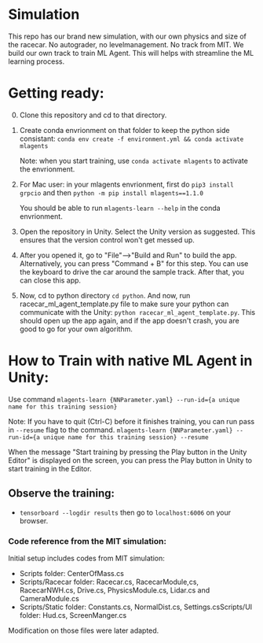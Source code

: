 # Simulation

This repo has our brand new simulation, with our own physics and size of the racecar. No autograder, no levelmanagement. No track from MIT. We build our own track to train ML Agent.
This will helps with streamline the ML learning process.

# Getting ready:
0. Clone this repository and cd to that directory.
1. Create conda envrionment on that folder to keep the python side consistant: `conda env create -f environment.yml && conda activate mlagents`
    
    Note: when you start training, use `conda activate mlagents` to activate the envrionment.

2. For Mac user: in your mlagents envrionment, first do `pip3 install grpcio` and then `python -m pip install mlagents==1.1.0`
    
    You should be able to run `mlagents-learn --help` in the conda envrionment.
3. Open the repository in Unity. Select the Unity version as suggested. This ensures that the version control won't get messed up.
4. After you opened it, go to "File"-->"Build and Run" to build the app. Alternatively, you can press "Command + B" for this step. You can use the keyboard to drive the car around the sample track. After that, you can close this app.
5. Now, cd to python directory `cd python`. And now, run racecar_ml_agent_template.py file to make sure your python can communicate with the Unity: `python racecar_ml_agent_template.py`. This should open up the app again, and if the app doesn't crash, you are good to go for your own algorithm.


# How to Train with native ML Agent in Unity:
Use command `mlagents-learn {NNParameter.yaml} --run-id={a unique name for this training session}`

Note: If you have to quit (Ctrl-C) before it finishes training, you can run pass in `--resume` flag to the command. `mlagents-learn {NNParameter.yaml} --run-id={a unique name for this training session} --resume`

When the message "Start training by pressing the Play button in the Unity Editor" is displayed on the screen, you can press the Play button in Unity to start training in the Editor.

## Observe the training:
* `tensorboard --logdir results` then go to `localhost:6006` on your browser.


### Code reference from the MIT simulation:
Initial setup includes codes from MIT simulation:
* Scripts folder: CenterOfMass.cs 
* Scripts/Racecar folder: Racecar.cs, RacecarModule,cs, RacecarNWH.cs, Drive.cs, PhysicsModule.cs, Lidar.cs and CameraModule.cs
* Scripts/Static folder: Constants.cs, NormalDist.cs, Settings.csScripts/UI folder: Hud.cs, ScreenManger.cs

Modification on those files were later adapted.